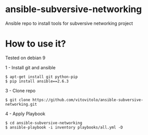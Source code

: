 # ansible-subversive-networking

Ansible repo to install tools for subversive networking project

# How to use it?

Tested on debian 9

1 - Install git and ansible
```
$ apt-get install git python-pip
$ pip install ansible==2.6.3
```

3 - Clone repo
```
$ git clone https://github.com/vitovitolo/ansible-subversive-networking.git
```

4 - Apply Playbook
```
$ cd ansible-subversive-networking
$ ansible-playbook -i inventory playbooks/all.yml -D
```
